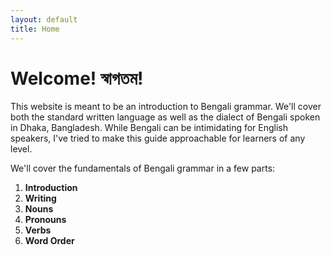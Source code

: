 ```yaml
---
layout: default
title: Home
---
```

# Welcome! স্বাগতম!
This website is meant to be an introduction to Bengali grammar.
We'll cover both the standard written language
as well as the dialect of Bengali spoken in Dhaka, Bangladesh.
While Bengali can be intimidating for English speakers,
I've tried to make this guide approachable for learners of any level.

We'll cover the fundamentals of Bengali grammar in a few parts:
1. **Introduction**
2. **Writing**
3. **Nouns**
4. **Pronouns**
5. **Verbs**
6. **Word Order**
